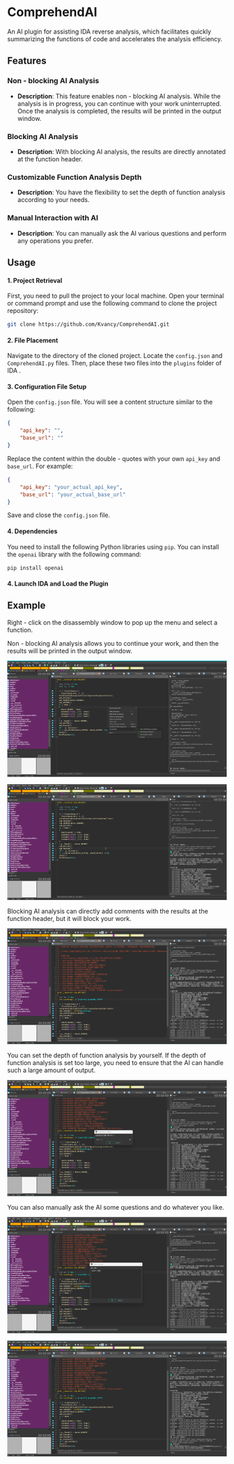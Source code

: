 # ComprehendAI

An AI plugin for assisting IDA reverse analysis, which facilitates quickly summarizing the functions of code and accelerates the analysis efficiency.

## Features

### Non - blocking AI Analysis
- **Description**: This feature enables non - blocking AI analysis. While the analysis is in progress, you can continue with your work uninterrupted. Once the analysis is completed, the results will be printed in the output window.

### Blocking AI Analysis 
- **Description**: With blocking AI analysis, the results are directly annotated at the function header.

### Customizable Function Analysis Depth
- **Description**: You have the flexibility to set the depth of function analysis according to your needs. 

### Manual Interaction with AI
- **Description**: You can manually ask the AI various questions and perform any operations you prefer. 

## Usage

#### 1. Project Retrieval

First, you need to pull the project to your local machine. Open your terminal or command prompt and use the following command to clone the project repository:

```bash
git clone https://github.com/Kvancy/ComprehendAI.git
```

#### 2. File Placement

Navigate to the directory of the cloned project. Locate the `config.json` and `ComprehendAI.py` files. Then, place these two files into the `plugins` folder of IDA . 

#### 3. Configuration File Setup

Open the `config.json` file. You will see a content structure similar to the following:

```json
{
    "api_key": "",
    "base_url": ""
}
```

Replace the content within the double - quotes with your own `api_key` and `base_url`. For example:

```json
{
    "api_key": "your_actual_api_key",
    "base_url": "your_actual_base_url"
}
```

Save and close the `config.json` file.

#### 4. Dependencies

You need to install the following Python libraries using `pip`. You can install the `openai` library with the following command:

```py
pip install openai
```

#### 4. Launch IDA and Load the Plugin



## Example

Right - click on the disassembly window to pop up the menu and select a function.

Non - blocking AI analysis allows you to continue your work, and then the results will be printed in the output window.

![{90B305AB-0BF0-498B-8924-0E444FFCB706}](imgs/README/{90B305AB-0BF0-498B-8924-0E444FFCB706}.png)

![image-20250305102935533](imgs/README/image-20250305102935533.png)

Blocking AI analysis can directly add comments with the results at the function header, but it will block your work.

![image-20250305103259280](imgs/README/image-20250305103259280.png)

You can set the depth of function analysis by yourself. If the depth of function analysis is set too large, you need to ensure that the AI can handle such a large amount of output.

![image-20250305103453813](imgs/README/image-20250305103453813.png)

You can also manually ask the AI some questions and do whatever you like.

![image-20250305103616271](imgs/README/image-20250305103616271.png)

![image-20250305103636396](imgs/README/image-20250305103636396.png)